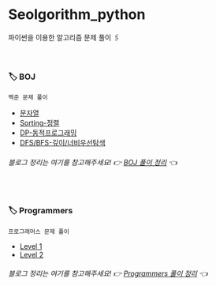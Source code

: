 # Seolgorithm_python
파이썬을 이용한 알고리즘 문제 풀이 🖇

</br>

### 🏷 BOJ
```
백준 문제 풀이
```
- [문자열](https://github.com/seolhee2750/Seolgorithm_python/tree/main/BOJ/%EB%AC%B8%EC%9E%90%EC%97%B4)
- [Sorting-정렬](https://github.com/seolhee2750/Seolgorithm_python/tree/main/BOJ/Sorting)
- [DP-동적프로그래밍](https://github.com/seolhee2750/Seolgorithm_python/tree/main/BOJ/DP)
- [DFS/BFS-깊이/너비우선탐색](https://github.com/seolhee2750/Seolgorithm_python/tree/main/BOJ/DFS-BFS)
###### 블로그 정리는 여기를 참고해주세요! 👉 [BOJ 풀이 정리](https://seolhee2750.tistory.com/category/%F0%9F%9F%A0%5B%20Python%20%5D/BOJ) 👈

</br>

### 🏷 Programmers
```
프로그래머스 문제 풀이
```
- [Level 1](https://github.com/seolhee2750/Seolgorithm_python/tree/main/Programmers/Level1)
- [Level 2](https://github.com/seolhee2750/Seolgorithm_python/tree/main/Programmers/Level2)
###### 블로그 정리는 여기를 참고해주세요! 👉 [Programmers 풀이 정리](https://seolhee2750.tistory.com/category/%F0%9F%9F%A0%5B%20Python%20%5D/Programmers) 👈
